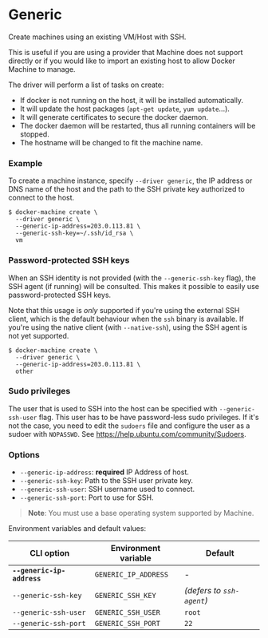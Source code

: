 <!--[metadata]>
+++
title = "Generic"
description = "Generic driver for machine"
keywords = ["machine, Generic, driver"]
[menu.main]
parent="smn_machine_drivers"
+++
<![end-metadata]-->

# Generic

Create machines using an existing VM/Host with SSH.

This is useful if you are using a provider that Machine does not support
directly or if you would like to import an existing host to allow Docker
Machine to manage.

The driver will perform a list of tasks on create:

-   If docker is not running on the host, it will be installed automatically.
-   It will update the host packages (`apt-get update`, `yum update`...).
-   It will generate certificates to secure the docker daemon.
-   The docker daemon will be restarted, thus all running containers will be stopped.
-   The hostname will be changed to fit the machine name.

### Example

To create a machine instance, specify `--driver generic`, the IP address or DNS
name of the host and the path to the SSH private key authorized to connect
to the host.

    $ docker-machine create \
      --driver generic \
      --generic-ip-address=203.0.113.81 \
      --generic-ssh-key=~/.ssh/id_rsa \
      vm

### Password-protected SSH keys

When an SSH identity is not provided (with the `--generic-ssh-key` flag),
the SSH agent (if running) will be consulted. This makes it possible to
easily use password-protected SSH keys.

Note that this usage is _only_ supported if you're using the external SSH client,
which is the default behaviour when the `ssh` binary is available. If you're
using the native client (with `--native-ssh`), using the SSH agent is not yet
supported.

    $ docker-machine create \
      --driver generic \
      --generic-ip-address=203.0.113.81 \
      other

### Sudo privileges

The user that is used to SSH into the host can be specified with
`--generic-ssh-user` flag. This user has to be have password-less sudo
privileges.
If it's not the case, you need to edit the `sudoers` file and configure the user
as a sudoer with `NOPASSWD`. See https://help.ubuntu.com/community/Sudoers.

### Options

-   `--generic-ip-address`: **required** IP Address of host.
-   `--generic-ssh-key`: Path to the SSH user private key.
-   `--generic-ssh-user`: SSH username used to connect.
-   `--generic-ssh-port`: Port to use for SSH.

> **Note**: You must use a base operating system supported by Machine.

Environment variables and default values:

| CLI option                 | Environment variable | Default                   |
| -------------------------- | -------------------- | ------------------------- |
| **`--generic-ip-address`** | `GENERIC_IP_ADDRESS` | -                         |
| `--generic-ssh-key`        | `GENERIC_SSH_KEY`    | _(defers to `ssh-agent`)_ |
| `--generic-ssh-user`       | `GENERIC_SSH_USER`   | `root`                    |
| `--generic-ssh-port`       | `GENERIC_SSH_PORT`   | `22`                      |
